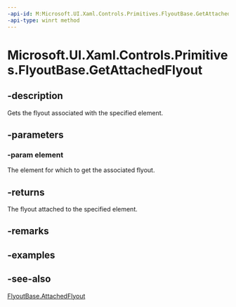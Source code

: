 ```yaml
---
-api-id: M:Microsoft.UI.Xaml.Controls.Primitives.FlyoutBase.GetAttachedFlyout(Microsoft.UI.Xaml.FrameworkElement)
-api-type: winrt method
---
```


<!-- Method syntax
public Windows.UI.Xaml.Controls.Primitives.FlyoutBase GetAttachedFlyout(Windows.UI.Xaml.FrameworkElement element)
-->

# Microsoft.UI.Xaml.Controls.Primitives.FlyoutBase.GetAttachedFlyout

## -description
Gets the flyout associated with the specified element.

## -parameters
### -param element
The element for which to get the associated flyout.

## -returns
The flyout attached to the specified element.

## -remarks

## -examples

## -see-also
[FlyoutBase.AttachedFlyout](/uwp/api/microsoft.ui.xaml.controls.primitives.flyoutbase#xaml-attached-properties)
